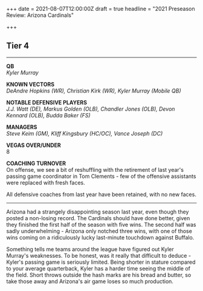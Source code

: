 +++
date = 2021-08-07T12:00:00Z
draft = true
headline = "2021 Preseason Review: Arizona Cardinals"

+++
## Tier 4

***

**QB**  
_Kyler Murray_

**KNOWN VECTORS**  
_DeAndre Hopkins (WR), Christian Kirk (WR), Kyler Murray (Mobile QB)_

**NOTABLE DEFENSIVE PLAYERS**  
_J.J. Watt (DE), Markus Golden (OLB), Chandler Jones (OLB), Devon Kennard (OLB), Budda Baker (FS)_

**MANAGERS**  
_Steve Keim (GM), Kliff Kingsbury (HC/OC), Vance Joseph (DC)_

**VEGAS OVER/UNDER**  
8

**COACHING TURNOVER**  
On offense, we see a bit of reshuffling with the retirement of last year's passing game coordinator in Tom Clements - few of the offensive assistants were replaced with fresh faces.

All defensive coaches from last year have been retained, with no new faces.

***

Arizona had a strangely disappointing season last year, even though they posted a non-losing record. The Cardinals should have done better, given they finished the first half of the season with five wins. The second half was sadly underwhelming - Arizona only notched three wins, with one of those wins coming on a ridiculously lucky last-minute touchdown against Buffalo.

Something tells me teams around the league have figured out Kyler Murray's weaknesses. To be honest, was it really that difficult to deduce - Kyler's passing game is seriously limited. Being shorter in stature compared to your average quarterback, Kyler has a harder time seeing the middle of the field. Short throws outside the hash marks are his bread and butter, so take those away and Arizona's air game loses so much production.